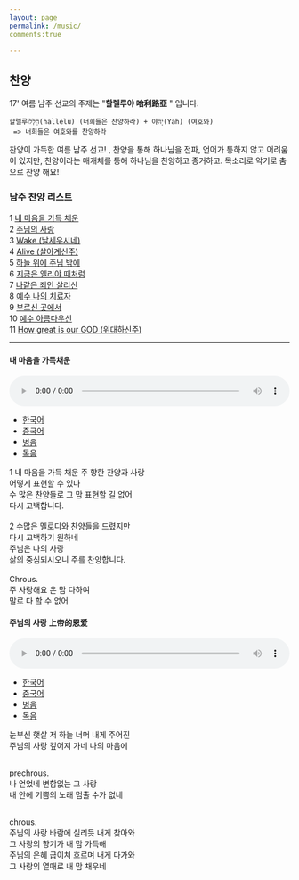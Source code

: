 ```yaml
---
layout: page
permalink: /music/
comments:true

---
```



## 찬양

17' 여름 남주 선교의 주제는 "**할렐루야 哈利路亞**  " 입니다. 

    할렐루הַלְּלוּ(hallelu) (너희들은 찬양하라) + 야יָהּ(Yah) (여호와) 
     => 너희들은 여호와를 찬양하라
     
찬양이 가득한 여름 남주 선교! , 찬양을 통해 하나님을 전파, 언어가 통하지 않고 어려움이 있지만, 찬양이라는 매개체를 통해 하나님을 찬양하고 증거하고. 목소리로 악기로 춤으로 찬양 해요!


###  남주 찬양 리스트


   1 [내 마음을 가득 채운](#track_1) <br />     2 [주님의 사랑](#track_2) <br />
    3 [Wake (날세우시네)](#track_3) <br />
    4 [Alive (살아계신주)](#track_4) <br />
    5 [하늘 위에 주님 밖에](#track_5) <br />
    6 [지금은 엘리야 때처럼](#track_6) <br />
    7 [나같은 죄인 살리신](#track_7)    <br />
    8 [예수 나의 치료자 ](#track_8)<br />
    9 [부르신 곳에서](#track_9) <br />
    10 [예수 아름다우신](#track_10) <br />
    11 [How great is our GOD (위대하신주)  ](#track_11)

---

<div id="track_1">

<h4>내 마음을 가득채운</h4>

<audio controls preload="auto" style="width:100%;">
    <source src="../music/track_1.acc" type="audio/mp4">
    <source src="../music/track_1.mp3" type="audio/mpeg">
</audio>

<ul class="tab_tit" id="t1">
    <li><a href="#tab_1">한국어</a></li>
    <li><a href="#tab_2">중국어</a></li>
    <li><a href="#tab_3">병음</a></li>
    <li><a href="#tab_4">독음</a></li>
</ul>


<div id="tab_1" class="tab_content" style="display:block">
1 내 마음을 가득 채운 주 향한 찬양과 사랑 <br />
어떻게 표현할 수 있나 <br />
수 많은 찬양들로 그 맘 표현할 길 없어 <br />
다시 고백합니다. <br /><br />
2 수많은 멜로디와 찬양들을 드렸지만 <br />
다시 고백하기 원하네 <br />
주님은 나의 사랑 <br />
삶의 중심되시오니 주를 찬양합니다.<br /><br />
Chrous. <br />
주 사랑해요 온 맘 다하여 <br />
말로 다 할 수 없어 <br />
 </div>
 
 <div  id="tab_2" class="tab_content" style="display:none">
 1 我的心灵充满对主的赞美和爱, 无法用言语表达 <br />
 虽然有很多赞美, 也不能表达我的心, 所以我再次告白. <br />
         
 2 有很多音乐和赞美都献给主, 但是我愿意再次告白. <br />
 主啊, 您是我的爱, 我的一切, 因此我赞美主. <br /><br />
        
 Chrous. <br /> <br />
 主啊, 我爱您, 用我的一切来赞美您.
 哦, 主, 我爱您, 我赞美主.<br /><br />
        
 Bridge. <br />
 感谢给我能再表白主的恩爱的新一天 <br />
 感谢给我能再表白的赞扬 <br />
 </div>
 <div id="tab_3" class="tab_content" style="display:none"> 
 1 wǒ dí xīn líng chōng mǎn duì zhǔ dí zàn měi hé ài , <br />  
  wú fǎ yòng yán yǔ biǎo dá <br /> 
 suī rán yǒu hěn duō zàn měi ,   <br />
 yě bù néng biǎo dá wǒ dí xīn ,  <br /> suǒ yǐ wǒ zài cì gào bái . <br /> 
        
 2 yǒu hěn duō yīn lè hé zàn měi dū xiàn gěi zhǔ ,  <br /> dàn shì wǒ yuàn yì zài cì gào bái . <br />
 zhǔ ā ,  <br /> nín shì wǒ dí ài ,  <br /> wǒ dí yī qiē ,<br />   yīn cǐ wǒ zàn měi zhǔ . <br />
        
 Chrous. <br />
 zhǔ ā ,   wǒ ài nín , <br />  yòng wǒ dí yī qiē lái zàn měi nín . <br /> 
 ó ,   zhǔ ,   wǒ ài nín , <br />  wǒ zàn měi zhǔ . <br />  
        
 Bridge. <br />
 gǎn xiè gěi wǒ néng zài biǎo bái zhǔ dí ēn ài dí xīn yī tiān <br /> 
 gǎn xiè gěi wǒ néng zài biǎo bái dí zàn yáng <br />
 </div>
 <div id="tab_4"  class="tab_content" style="display:none">
 1 워 띠 신 링 총 만 뛔이 주 띠 짠 메이 허 아이 ,   우 파 용 얜 위 뺘오 따 <br /> 
 쒜이 란 요우 헌 뚜어 짠 메이 ,   예 뿌 넝 뺘오 따 워 띠 신 ,   쑤어 이 워 짜이 츠 까오 빠이 . <br />
        
 2 요우 헌 뚜어 인 러 허 짠 메이 뚜 시앤 께이 주 ,   딴 스 워 위앤 이 짜이 츠 까오 빠이 .  <br />
 주 아 ,   닌 스 워 띠 아이 ,   워 띠 이 치에 ,   인 츠 워 짠 메이 주 .  <br />
        
 Chrous. <br />
 주 아 ,   워 아이 닌 ,   용 워 띠 이 치에 라이 짠 메이 닌 . <br />
 오 ,   주 ,   워 아이 닌 ,   워 짠 메이 주 .  <br /><br />
        
 Bridge. <br />
 깐 시에 께이 워 넝 짜이 뺘오 빠이 주 띠 언 아이 띠 신 이 티앤 <br />
 깐 시에 께이 워 넝 짜이 뺘오 빠이 띠 짠 양 <br />
 </div>

</div>
<div id="track_2">

<h4>주님의 사랑 上帝的恩爱</h4>

<audio controls preload="auto" style="width:100%;">
    <source src="../music/track_2.acc" type="audio/mp4">
    <source src="../music/track_2.mp3" type="audio/mpeg">
</audio>

<ul class="tab_tit" id="t2">
    <li><a href="#t2_tab_1">한국어</a></li>
    <li><a href="#t2_tab_2">중국어</a></li>
    <li><a href="#t2_tab_3">병음</a></li>
    <li><a href="#t2_tab_4">독음</a></li>
</ul>


<div id="t2_tab_1" class="tab_content" style="display:block">
눈부신 햇살 저 하늘 너머 내게 주어진 <br />
주님의 사랑 깊어져 가네 나의 마음에 <br /><br />

prechrous. <br />
나 얻었네 변함없는 그 사랑 <br />
내 안에 기쁨의 노래 멈출 수가 없네  <br /><br />

chrous. <br />
주님의 사랑 바람에 실리듯 내게 찾아와 <br />
그 사랑의 향기가 내 맘 가득해 <br />
주님의 은혜 굽이쳐 흐르며 내게 다가와 <br />
그 사랑의 열매로 내 맘 채우네 <br />
 </div>
 
 <div  id="t2_tab_2" class="tab_content" style="display:none">
耀眼的阳光,在天空之外给我的 <br />
上帝的恩爱，越来越深，在我的心里 <br /><br />

我收到了，不变的那恩爱 <br />
我心里欢乐的歌曲，无法停止 <br /><br />

上帝的恩爱，像风一样来找我 <br />
那恩爱的香气，我的心里都满满的 <br />
上帝的恩典，像水一样来找我 <br />
那恩爱的果实，我的心里都满满的 <br />
 </div>
 <div id="t2_tab_3" class="tab_content" style="display:none"> 
yào yǎn dí yáng guāng , zài tiān kōng zhī wài gěi wǒ dí <br />
shàng dì dí ēn ài ， yuè lái yuè shēn ， zài wǒ dí xīn lǐ  <br /><br />

wǒ shōu dào liǎo ， bù biàn dí nà ēn ài  <br />
wǒ xīn lǐ huān lè dí gē qū ， wú fǎ tíng zhǐ  <br /><br />

shàng dì dí ēn ài ， xiàng fēng yī yàng lái zhǎo wǒ  <br />
nà ēn ài dí xiāng qì ， wǒ dí xīn lǐ dū mǎn mǎn dí  <br />
shàng dì dí ēn diǎn ， xiàng shuǐ yī yàng lái zhǎo wǒ  <br />
nà ēn ài dí guǒ shí ， wǒ dí xīn lǐ dū mǎn mǎn dí <br />
 
 </div>
 <div id="t2_tab_4"  class="tab_content" style="display:none">
야오 얜 띠 양 꾸앙 , 짜이 티앤 콩 즈 와이 께이 워 띠  <br />
상 띠 띠 언 아이 ， 위에 라이 위에 션 ， 짜이 워 띠 신 리  <br />
워 셔우 따오 랴오 ， 뿌 삐앤 띠 나 언 아이 <br />
워 신 리 후안 러 띠 꺼 취 ， 우 파 팅 즈 <br /><br />

상 띠 띠 언 아이 ， 샹 펑 이 양 라이 자오 워 <br />
나 언 아이 띠 샹 치 ， 워 띠 신 리 뚜 만 만 띠 <br />
상 띠 띠 언 띠앤 ， 샹 쉐이 이 양 라이 자오 워 <br />
나 언 아이 띠 꾸어 스 ， 워 띠 신 리 뚜 만 만 띠 <br />
 
 </div>

</div>

